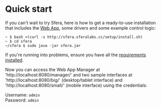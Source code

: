 # Quick start

If you can't wait to try Sfera, here is how to get a ready-to-use installation that includes the [Web App](/apps/webapp), some drivers and some example control logic:

    ~ $ bash <(curl -s http://sfera.sferalabs.cc/setup/install.sh)
    ~ $ cd sfera
    ~/sfera $ sudo java -jar sfera.jar

If you're running into problems, ensure you have all the [requirements installed](installation.html).
    
Now you can access the Web App Manager at 'http://localhost:8080/manager/' and two sample interfaces at 'http://localhost:8080/big/' (desktop/tablet interface) and 'http://localhost:8080/small/' (mobile interface) using the credentials:

Username: `admin`   
Password: `admin`   

